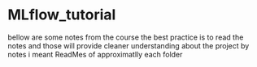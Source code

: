 # MLflow_tutorial

bellow are some notes from the course 
the best practice is to read the notes and those will provide cleaner understanding about the project
by notes i meant ReadMes of approximatlly each folder 

